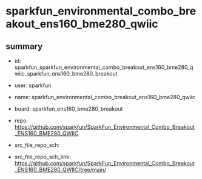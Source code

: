 # sparkfun_environmental_combo_breakout_ens160_bme280_qwiic
 
## summary 
* id: sparkfun_sparkfun_environmental_combo_breakout_ens160_bme280_qwiic_sparkfun_ens160_bme280_breakout
* user: sparkfun
* name: sparkfun_environmental_combo_breakout_ens160_bme280_qwiic
* board: sparkfun_ens160_bme280_breakout
* repo: https://github.com/sparkfun/SparkFun_Environmental_Combo_Breakout_ENS160_BME280_QWIIC



* src_file_repo_sch: 
* src_file_repo_sch_link: https://github.com/sparkfun/SparkFun_Environmental_Combo_Breakout_ENS160_BME280_QWIIC/tree/main/






